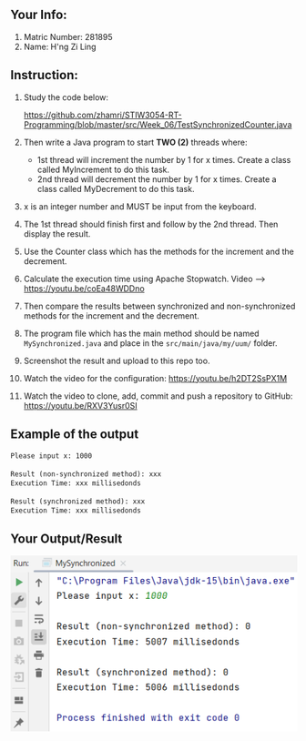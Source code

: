 ## Your Info:
1. Matric Number: 281895
1. Name: H'ng Zi Ling

## Instruction:

1. Study the code below:

   https://github.com/zhamri/STIW3054-RT-Programming/blob/master/src/Week_06/TestSynchronizedCounter.java

1. Then write a Java program to start __TWO (2)__ threads where:
    * 1st thread will increment the number by 1 for x times. Create a class called MyIncrement to do this task. 
    * 2nd thread will decrement the number by 1 for x times. Create a class called MyDecrement to do this task.
   
1. x is an integer number and MUST be input from the keyboard.

1. The 1st thread should finish first and follow by the 2nd thread. Then display the result. 

1. Use the Counter class which has the methods for the increment and the decrement.

1. Calculate the execution time using Apache Stopwatch. Video --> https://youtu.be/coEa48WDDno

1. Then compare the results between synchronized and non-synchronized methods for the increment and the decrement.

1. The program file which has the main method should be named `MySynchronized.java` and place in the `src/main/java/my/uum/` folder.

1. Screenshot the result and upload to this repo too.

1. Watch the video for the configuration: https://youtu.be/h2DT2SsPX1M

1. Watch the video to clone, add, commit and push a repository to GitHub: https://youtu.be/RXV3Yusr0SI

## Example of the output
```
Please input x: 1000

Result (non-synchronized method): xxx
Execution Time: xxx millisedonds

Result (synchronized method): xxx
Execution Time: xxx millisedonds
```

## Your Output/Result

![Tutorial8-Synchronized](images/Tutorial8-Synchronized.png)


